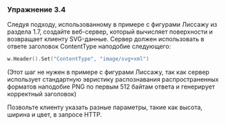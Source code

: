 ### Упражнение 3.4

Следуя подходу, использованному в примере с фигурами Лиссажу из раздела 1.7,
создайте веб-сервер, который вычисляет поверхности и возвращает клиенту SVG-данные.
Сервер должен использовать в ответе заголовок ContentType наподобие следующего:
```go
w.Header().Set("ContentType", "image/svg+xml")
```

(Этот шаг не нужен в примере с фигурами Лиссажу, так как сервер использует 
стандартную эвристику распознавания распространенных форматов наподобие PNG
по первым 512 байтам ответа и генерирует корректный заголовок)

Позвольте клиенту указать разные параметры, такие как высота, ширина и цвет, 
в запросе HTTP.
